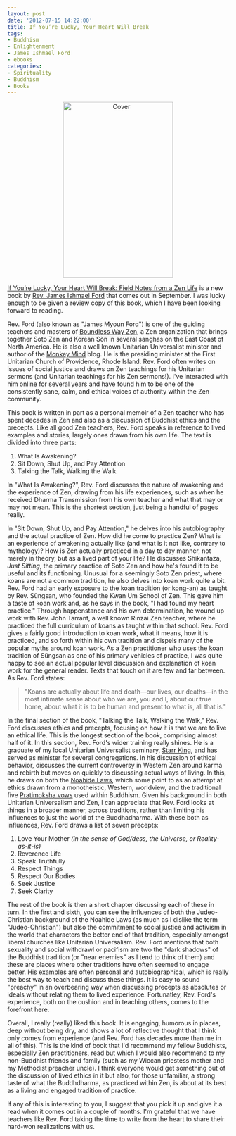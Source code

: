 ```yaml
--- 
layout: post
date: '2012-07-15 14:22:00'
title: If You’re Lucky, Your Heart Will Break
tags: 
- Buddhism
- Enlightenment
- James Ishmael Ford
- ebooks
categories:
- Spirituality
- Buddhism
- Books
---
```

<p style="text-align:center"><a href="http://www.flickr.com/photos/albill/7518211672/" title="Untitled by albill, on Flickr"><img src="http://www.openbuddha.com/images/ifyourelucky-cover.jpg" width="250"" height="400" alt="Cover"></a></p>

[If You’re Lucky, Your Heart Will Break: Field Notes from a Zen Life](http://www.wisdompubs.org/Pages/display.lasso?-KeyValue=33166) is a new book by [Rev. James Ishmael Ford](http://en.wikipedia.org/wiki/James_Ishmael_Ford) that comes out in September. I was lucky enough to be given a review copy of this book, which I have been looking forward to reading.

Rev. Ford (also known as "James Myoun Ford") is one of the guiding teachers and masters of [Boundless Way Zen](http://www.boundlesswayzen.org/), a Zen organization that brings together Soto Zen and Korean Sŏn in several sanghas on the East Coast of North America. He is also a well known Unitarian Universalist minister and author of the [Monkey Mind](http://www.patheos.com/blogs/monkeymind/) blog. He is the presiding minister at the First Unitarian Church of Providence, Rhode Island. Rev. Ford often writes on issues of social justice and draws on Zen teachings for his Unitarian sermons (and Unitarian teachings for his Zen sermons!). I've interacted with him online for several years and have found him to be one of the consistently sane, calm, and ethical voices of authority within the Zen community.

This book is written in part as a personal memoir of a Zen teacher who has spent decades in Zen and also as a discussion of Buddhist ethics and the precepts. Like all good Zen teachers, Rev. Ford speaks in reference to lived examples and stories, largely ones drawn from his own life. The text is divided into three parts: 

1. What Is Awakening?
2. Sit Down, Shut Up, and Pay Attention
3. Talking the Talk, Walking the Walk

In "What Is Awakening?", Rev. Ford discusses the nature of awakening and the experience of Zen, drawing from his life experiences, such as when he received Dharma Transmission from his own teacher and what that may or may not mean. This is the shortest section, just being a handful of pages really. 

In "Sit Down, Shut Up, and Pay Attention," he delves into his autobiography and the actual practice of Zen. How did he come to practice Zen? What is an experience of awakening actually like (and what is it not like, contrary to mythology)? How is Zen actually practiced in a day to day manner, not merely in theory, but as a lived part of your life? He discusses Shikantaza, *Just Sitting*, the primary practice of Soto Zen and how he's found it to be useful and its functioning. Unusual for a seemingly Soto Zen priest, where koans are not a common tradition, he also delves into koan work quite a bit. Rev. Ford had an early exposure to the koan tradition (or kong-an) as taught by Rev. Sŭngsan, who founded the Kwan Um School of Zen. This gave him a taste of koan work and, as he says in the book, "I had found my heart practice." Through happenstance and his own determination, he wound up work with Rev. John Tarrant, a well known Rinzai Zen teacher, where he practiced the full curriculum of koans as taught within that school. Rev. Ford gives a fairly good introduction to koan work, what it means, how it is practiced, and so forth within his own tradition and dispels many of the popular myths around koan work. As a Zen practitioner who uses the koan tradition of Sŭngsan as one of his primary vehicles of practice, I was quite happy to see an actual popular level discussion and explanation of koan work for the general reader. Texts that touch on it are few and far between. As Rev. Ford states:

> "Koans are actually about life and death—our lives, our deaths—in the most intimate sense about who we are, you and I, about our true home, about what it is to be human and present to what is, all that is."

In the final section of the book, "Talking the Talk, Walking the Walk," Rev. Ford discusses ethics and precepts, focusing on how it is that we are to live an ethical life. This is the longest section of the book, comprising almost half of it. In this section, Rev. Ford's wider training really shines. He is a graduate of my local Unitarian Universalist seminary, [Starr King](http://www.sksm.edu), and has served as minister for several congregations. In his discussion of ethical behavior, discusses the current controversy in Western Zen around karma and rebirth but moves on quickly to discussing actual ways of living. In this, he draws on both the [Noahide Laws](http://en.wikipedia.org/wiki/Noahide_laws), which some point to as an attempt at ethics drawn from a monotheistic, Western, worldview, and the traditional five [Pratimoksha vows](http://en.wikipedia.org/wiki/Pratimoksha) used within Buddhism. Given his background in both Unitarian Universalism and Zen, I can appreciate that Rev. Ford looks at things in a broader manner, across traditions, rather than limiting his influences to just the world of the Buddhadharma. With these both as influences, Rev. Ford draws a list of seven precepts:

1. Love Your Mother *(in the sense of God/dess, the Universe, or Reality-as-it-is)*
2. Reverence Life
3. Speak Truthfully
4. Respect Things
5. Respect Our Bodies
6. Seek Justice
7. Seek Clarity

The rest of the book is then a short chapter discussing each of these in turn. In the first and sixth, you can see the influences of both the Judeo-Christian background of the Noahide Laws (as much as I dislike the term "Judeo-Christian") but also the commitment to social justice and activism in the world that characters the better end of that tradition, especially amongst liberal churches like Unitarian Universalism. Rev. Ford mentions that both sexuality and social withdrawl or pacifism are two the "dark shadows" of the Buddhist tradition (or "near enemies" as I tend to think of them) and these are places where other traditions have often seemed to engage better. His examples are often personal and autobiographical, which is really the best way to teach and discuss these things. It is easy to sound "preachy" in an overbearing way when discussing precepts as absolutes or ideals without relating them to lived experience. Fortunatley, Rev. Ford's experience, both on the cushion and in teaching others, comes to the forefront here.

Overall, I really (really) liked this book. It is engaging, humorous in places, deep without being dry, and shows a lot of reflective thought that I think only comes from experience (and Rev. Ford has decades more than me in all of this). This is the kind of book that I'd recommend my fellow Buddhists, especially Zen practitioners, read but which I would also recommend to my non-Buddhist friends and family (such as my Wiccan priestess mother and my Methodist preacher uncle). I think everyone would get something out of the discussion of lived ethics in it but also, for those unfamiliar, a strong taste of what the Buddhdharma, as practiced within Zen, is about at its best as a living and engaged tradition of practice. 

If any of this is interesting to you, I suggest that you pick it up and give it a read when it comes out in a couple of months. I'm grateful that we have teachers like Rev. Ford taking the time to write from the heart to share their hard-won realizations with us.
